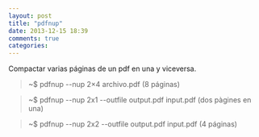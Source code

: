 ```yaml
---
layout: post
title: "pdfnup"
date: 2013-12-15 18:39
comments: true
categories: 
---
```

Compactar varias páginas de un pdf en una y viceversa.

>~$ pdfnup --nup 2×4 archivo.pdf (8 páginas)

>~$ pdfnup --nup 2x1 --outfile output.pdf input.pdf (dos pàgines en una)

>~$ pdfnup --nup 2x2 --outfile output.pdf input.pdf  (4 páginas)

